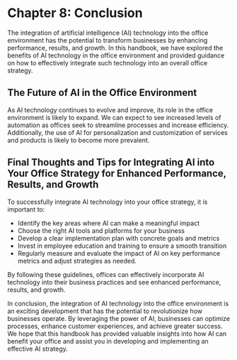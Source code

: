 Chapter 8: Conclusion
=====================

The integration of artificial intelligence (AI) technology into the office environment has the potential to transform businesses by enhancing performance, results, and growth. In this handbook, we have explored the benefits of AI technology in the office environment and provided guidance on how to effectively integrate such technology into an overall office strategy.

The Future of AI in the Office Environment
------------------------------------------

As AI technology continues to evolve and improve, its role in the office environment is likely to expand. We can expect to see increased levels of automation as offices seek to streamline processes and increase efficiency. Additionally, the use of AI for personalization and customization of services and products is likely to become more prevalent.

Final Thoughts and Tips for Integrating AI into Your Office Strategy for Enhanced Performance, Results, and Growth
------------------------------------------------------------------------------------------------------------------

To successfully integrate AI technology into your office strategy, it is important to:

* Identify the key areas where AI can make a meaningful impact
* Choose the right AI tools and platforms for your business
* Develop a clear implementation plan with concrete goals and metrics
* Invest in employee education and training to ensure a smooth transition
* Regularly measure and evaluate the impact of AI on key performance metrics and adjust strategies as needed.

By following these guidelines, offices can effectively incorporate AI technology into their business practices and see enhanced performance, results, and growth.

In conclusion, the integration of AI technology into the office environment is an exciting development that has the potential to revolutionize how businesses operate. By leveraging the power of AI, businesses can optimize processes, enhance customer experiences, and achieve greater success. We hope that this handbook has provided valuable insights into how AI can benefit your office and assist you in developing and implementing an effective AI strategy.
